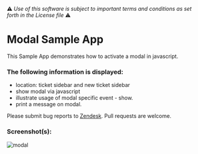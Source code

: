:warning: *Use of this software is subject to important terms and conditions as set forth in the License file* :warning:

# Modal Sample App

This Sample App demonstrates how to activate a modal in javascript.

### The following information is displayed:

* location: ticket sidebar and new ticket sidebar
* show modal via javascript
* illustrate usage of modal specific event - show.
* print a message on modal.

Please submit bug reports to [Zendesk](https://support.zendesk.com/requests/new). Pull requests are welcome.

### Screenshot(s):

![modal]()
